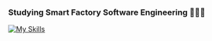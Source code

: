 ### Studying Smart Factory Software Engineering 🧑🏻‍💻
[![My Skills](https://skillicons.dev/icons?i=python,c,cpp,pytorch,tensorflow,opencv,airflow,docker,ubuntu&perline=3)](https://skillicons.dev)
